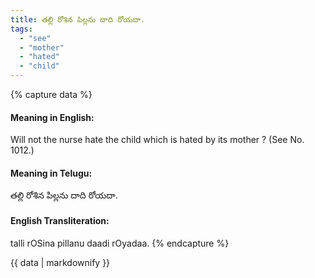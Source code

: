 ```yaml
---
title: తల్లి రోశిన పిల్లను దాది రోయదా.
tags:
  - "see"
  - "mother"
  - "hated"
  - "child"
---
```


{% capture data %}
#### Meaning in English:
Will not the nurse hate the child which is hated by its mother ?
(See No. 1012.)

#### Meaning in Telugu:
తల్లి రోశిన పిల్లను దాది రోయదా.

#### English Transliteration:
talli rOSina pillanu daadi rOyadaa.
{% endcapture %}

<div class="notice">{{ data | markdownify }}</div>


